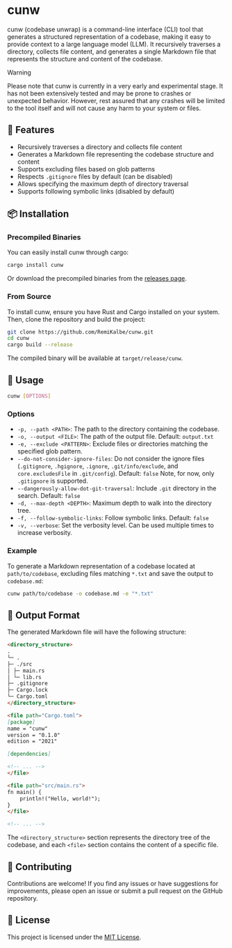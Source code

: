 # cunw

cunw (codebase unwrap) is a command-line interface (CLI) tool that generates a structured representation of a codebase, making it easy to provide context to a large language model (LLM). It recursively traverses a directory, collects file content, and generates a single Markdown file that represents the structure and content of the codebase.

> [!WARNING]
> Please note that cunw is currently in a very early and experimental stage. It has not been extensively tested and may be prone to crashes or unexpected behavior. However, rest assured that any crashes will be limited to the tool itself and will not cause any harm to your system or files.

## 🌟 Features

- Recursively traverses a directory and collects file content
- Generates a Markdown file representing the codebase structure and content
- Supports excluding files based on glob patterns
- Respects `.gitignore` files by default (can be disabled)
- Allows specifying the maximum depth of directory traversal
- Supports following symbolic links (disabled by default)

## 📦 Installation

### Precompiled Binaries

You can easily install cunw through cargo:

```bash
cargo install cunw
```

Or download the precompiled binaries from the [releases page](https://github.com/RemiKalbe/cunw/releases).

### From Source

To install cunw, ensure you have Rust and Cargo installed on your system. Then, clone the repository and build the project:

```bash
git clone https://github.com/RemiKalbe/cunw.git
cd cunw
cargo build --release
```

The compiled binary will be available at `target/release/cunw`.

## 🚀 Usage

```bash
cunw [OPTIONS]
```

### Options

- `-p, --path <PATH>`: The path to the directory containing the codebase.
- `-o, --output <FILE>`: The path of the output file. Default: `output.txt`
- `-e, --exclude <PATTERN>`: Exclude files or directories matching the specified glob pattern.
- `--do-not-consider-ignore-files`: Do not consider the ignore files (`.gitignore`, `.hgignore`, `.ignore`, `.git/info/exclude`, and `core.excludesFile` in `.git/config`). Default: `false`
  Note, for now, only `.gitignore` is supported.
- `--dangerously-allow-dot-git-traversal`: Include `.git` directory in the search. Default: `false`
- `-d, --max-depth <DEPTH>`: Maximum depth to walk into the directory tree.
- `-f, --follow-symbolic-links`: Follow symbolic links. Default: `false`
- `-v, --verbose`: Set the verbosity level. Can be used multiple times to increase verbosity.

### Example

To generate a Markdown representation of a codebase located at `path/to/codebase`, excluding files matching `*.txt` and save the output to `codebase.md`:

```bash
cunw path/to/codebase -o codebase.md -e "*.txt"
```

## 📝 Output Format

The generated Markdown file will have the following structure:

```markdown
<directory_structure>
.
└─ .
├─ ./src
│ ├─ main.rs
│ └─ lib.rs
├─ .gitignore
├─ Cargo.lock
└─ Cargo.toml
</directory_structure>

<file path="Cargo.toml">
[package]
name = "cunw"
version = "0.1.0"
edition = "2021"

[dependencies]

<!-- ... -->
</file>

<file path="src/main.rs">
fn main() {
    println!("Hello, world!");
}
</file>

<!-- ... -->
```

The `<directory_structure>` section represents the directory tree of the codebase, and each `<file>` section contains the content of a specific file.

## 🤝 Contributing

Contributions are welcome! If you find any issues or have suggestions for improvements, please open an issue or submit a pull request on the GitHub repository.

## 📄 License

This project is licensed under the [MIT License](LICENSE).
